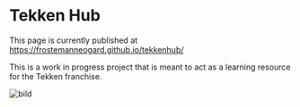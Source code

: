 # Tekken Hub
This page is currently published at https://frostemanneogard.github.io/tekkenhub/

This is a work in progress project that is meant to act as a learning resource for the Tekken franchise.

![bild](https://user-images.githubusercontent.com/77246706/202058064-66e72bd0-04fa-4f8f-981b-37f0ab7622f5.png)
